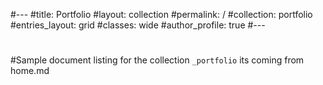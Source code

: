 #---
#title: Portfolio
#layout: collection
#permalink: /
#collection: portfolio
#entries_layout: grid
#classes: wide
#author_profile: true
#---
#
#Sample document listing for the collection `_portfolio` its coming from home.md
#